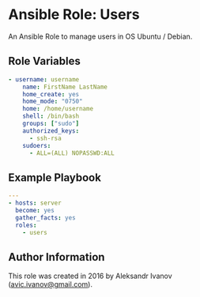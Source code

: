 # Ansible Role: Users

An Ansible Role to manage users in OS Ubuntu / Debian.

## Role Variables

```yaml
- username: username
    name: FirstName LastName
    home_create: yes
    home_mode: "0750"
    home: /home/username
    shell: /bin/bash
    groups: ["sudo"]
    authorized_keys:
      - ssh-rsa 
    sudoers:
      - ALL=(ALL) NOPASSWD:ALL
```

## Example Playbook

```yaml
---
- hosts: server
  become: yes
  gather_facts: yes
  roles:
    - users
```

## Author Information

This role was created in 2016 by Aleksandr Ivanov (avic.ivanov@gmail.com).
